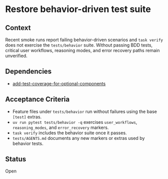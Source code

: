 # Restore behavior-driven test suite

## Context
Recent smoke runs report failing behavior-driven scenarios and `task verify`
does not exercise the `tests/behavior` suite. Without passing BDD tests,
critical user workflows, reasoning modes, and error recovery paths remain
unverified.

## Dependencies
- [add-test-coverage-for-optional-components](add-test-coverage-for-optional-components.md)

## Acceptance Criteria
- Feature files under `tests/behavior` run without failures using the base `[test]`
  extras.
- `uv run pytest tests/behavior -q` exercises `user_workflows`, `reasoning_modes`,
  and `error_recovery` markers.
- `task verify` includes the behavior suite once it passes.
- `tests/AGENTS.md` documents any new markers or extras used by behavior tests.

## Status
Open
